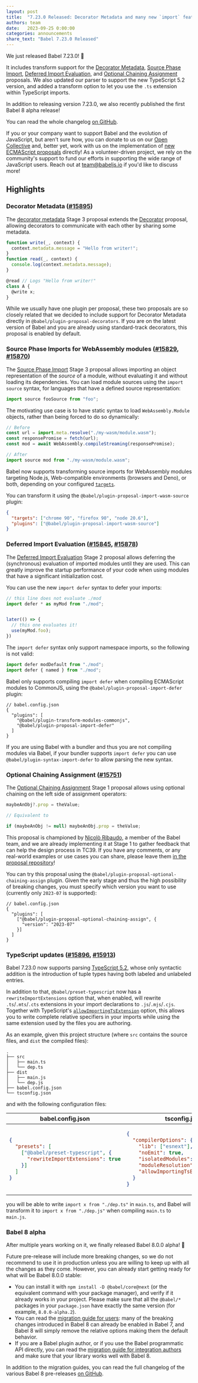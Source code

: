 ```yaml
---
layout: post
title:  "7.23.0 Released: Decorator Metadata and many new `import` features!"
authors: team
date:   2023-09-25 0:00:00
categories: announcements
share_text: "Babel 7.23.0 Released"
---
```


We just released Babel 7.23.0! 🎉

It includes transform support for the [Decorator Metadata](https://github.com/tc39/proposal-decorator-metadata/), [Source Phase Import](https://github.com/tc39/proposal-source-phase-imports), [Deferred Import Evaluation](https://github.com/tc39/proposal-defer-import-eval), and [Optional Chaining Assignment](https://github.com/tc39/proposal-optional-chaining-assignment) proposals. We also updated our parser to support the new TypeScript 5.2 version, and added a transform option to let you use the `.ts` extension within TypeScript imports.

In addition to releasing version 7.23.0, we also recently published the first Babel 8 alpha release!

You can read the whole changelog [on GitHub](https://github.com/babel/babel/releases/tag/v7.23.0).

<!-- truncate -->

If you or your company want to support Babel and the evolution of JavaScript, but aren't sure how, you can donate to us on our [Open Collective](https://github.com/babel/babel?sponsor=1) and, better yet, work with us on the implementation of [new ECMAScript proposals](https://github.com/babel/proposals) directly! As a volunteer-driven project, we rely on the community's support to fund our efforts in supporting the wide range of JavaScript users. Reach out at [team@babeljs.io](mailto:team@babeljs.io) if you'd like to discuss more!

## Highlights

### Decorator Metadata ([#15895](https://github.com/babel/babel/pull/15895))

The [decorator metadata](https://github.com/tc39/proposal-decorator-metadata/) Stage 3 proposal extends the [Decorator](https://github.com/tc39/proposal-decorators/) proposal, allowing decorators to communicate with each other by sharing some metadata.

```javascript
function write(_, context) {
  context.metadata.message = "Hello from writer!";
}
function read(_, context) {
  console.log(context.metadata.message);
}

@read // Logs "Hello from writer!"
class A {
  @write x;
}
```

While we usually have one plugin per proposal, these two proposals are so closely related that we decided to include support for Decorator Metadata directly in `@babel/plugin-proposal-decorators`. If you are on the latest version of Babel and you are already using standard-track decorators, this proposal is enabled by default.

### Source Phase Imports for WebAssembly modules ([#15829](https://github.com/babel/babel/pull/15829), [#15870](https://github.com/babel/babel/pull/15870))

The [Source Phase Import](https://github.com/tc39/proposal-source-phase-imports) Stage 3 proposal allows importing an object representation of the _source_ of a module, without evaluating it and without loading its dependencies. You can load module sources using the `import source` syntax, for languages that have a defined source representation:

```javascript
import source fooSource from "foo";
```

The motivating use case is to have static syntax to load `WebAssembly.Module` objects, rather than being forced to do so dynamically:

```javascript
// Before
const url = import.meta.resolve("./my-wasm/module.wasm");
const responsePromise = fetch(url);
const mod = await WebAssembly.compileStreaming(responsePromise);

// After
import source mod from "./my-wasm/module.wasm";
```

Babel now supports transforming source imports for WebAssembly modules targeting Node.js, Web-compatible environments (browsers and Deno), or both, depending on your configured [`targets`](https://babeljs.io/docs/options#targets).

You can transform it using the `@babel/plugin-proposal-import-wasm-source` plugin:

```json
{
  "targets": ["chrome 90", "firefox 90", "node 20.6"],
  "plugins": ["@babel/plugin-proposal-import-wasm-source"]
}
```

### Deferred Import Evaluation ([#15845](https://github.com/babel/babel/pull/15845), [#15878](https://github.com/babel/babel/pull/15878))

The [Deferred Import Evaluation](https://github.com/tc39/proposal-defer-import-eval/) Stage 2 proposal allows deferring the (synchronous) evaluation of imported modules until they are used. This can greatly improve the startup performance of your code when using modules that have a significant initialization cost.

You can use the new `import defer` syntax to defer your imports:
```javascript
// this line does not evaluate ./mod
import defer * as myMod from "./mod";


later(() => {
  // this one evaluates it!
  use(myMod.foo);
})
```

The `import defer` syntax only support namespace imports, so the following is not valid:
```javascript
import defer modDefault from "./mod";
import defer { named } from "./mod";
```

Babel only supports compiling `import defer` when compiling ECMAScript modules to CommonJS, using the `@babel/plugin-proposal-import-defer` plugin:
```jsonc
// babel.config.json
{
  "plugins": [
    "@babel/plugin-transform-modules-commonjs",
    "@babel/plugin-proposal-import-defer"
  ]
}
```

If you are using Babel with a bundler and thus you are not compiling modules via Babel, if your bundler supports `import defer` you can use `@babel/plugin-syntax-import-defer` to allow parsing the new syntax.

### Optional Chaining Assignment ([#15751](https://github.com/babel/babel/pull/15751))

The [Optional Chaining Assignment](https://github.com/tc39/proposal-optional-chaining-assignment) Stage 1 proposal allows using optional chaining on the left side of assignment operators:

```javascript
maybeAnObj?.prop = theValue;

// Equivalent to

if (maybeAnObj != null) maybeAnObj.prop = theValue;
```

This proposal is championed by [Nicolò Ribaudo](https://nicr.dev/), a member of the Babel team, and we are already implementing it at Stage 1 to gather feedback that can help the design process in TC39. If you have any comments, or any real-world examples or use cases you can share, please leave them [in the proposal repository](https://github.com/tc39/proposal-optional-chaining-assignment/discussions)!

You can try this proposal using the `@babel/plugin-proposal-optional-chaining-assign` plugin. Given the early stage and thus the high possibility of breaking changes, you must specify which version you want to use (currently only `2023-07` is supported):

```jsonc
// babel.config.json
{
  "plugins": [
    ["@babel/plugin-proposal-optional-chaining-assign", {
      "version": "2023-07"
    }]
  ]
}
```

### TypeScript updates ([#15896](https://github.com/babel/babel/pull/15896), [#15913](https://github.com/babel/babel/pull/15913))

Babel 7.23.0 now supports parsing [TypeScript 5.2](https://devblogs.microsoft.com/typescript/announcing-typescript-5-2/), whose only syntactic addition is the introduction of tuple types having both labeled and unlabeled entries.

In addition to that, `@babel/preset-typescript` now has a `rewriteImportExtensions` option that, when enabled, will rewrite `.ts`/`.mts`/`.cts` extensions in your import declarations to `.js`/`.mjs`/`.cjs`. Together with TypeScript's [`allowImportingTsExtension`](https://www.typescriptlang.org/tsconfig#allowImportingTsExtensions) option, this allows you to write complete relative specifiers in your imports while using the same extension used by the files you are authoring.

As an example, given this project structure (where `src` contains the source files, and `dist` the compiled files):
```
.
├── src
│   ├── main.ts
│   └── dep.ts
├── dist
│   ├── main.js
│   └── dep.js
├── babel.config.json
└── tsconfig.json
```

and with the following configuration files:
<table>
<thead>
<tr><th>babel.config.json</th><th>tsconfig.json</th></tr>
</thead>
<tbody>
<tr><td>

```json
{
  "presets": [
    ["@babel/preset-typescript", {
      "rewriteImportExtensions": true
    }]
  ]
}
```

</td><td>

```json
{
  "compilerOptions": {
    "lib": ["esnext"],
    "noEmit": true,
    "isolatedModules": true,
    "moduleResolution": "nodenext",
    "allowImportingTsExtensions": true
  }
}

```

</td></tr>
</tbody>
</table>

you will be able to write `import x from "./dep.ts"` in `main.ts`, and Babel will transform it to `import x from "./dep.js"` when compiling `main.ts` to `main.js`.

### Babel 8 alpha

After multiple years working on it, we finally released Babel 8.0.0 alpha! 🥳

Future pre-release will include more breaking changes, so we do not recommend to use it in production unless you are willing to keep up with all the changes as they come. However, you can already start getting ready for what will be Babel 8.0.0 stable:
- You can install it with `npm install -D @babel/core@next` (or the equivalent command with your package manager), and verify if it already works in your project. Please make sure that all the `@babel/*` packages in your `package.json` have exactly the same version (for example, `8.0.0-alpha.2`).
- You can read the [migration guide for users](https://next.babeljs.io/docs/v8-migration): many of the breaking changes introduced in Babel 8 can already be enabled in Babel 7, and Babel 8 will simply remove the relative options making them the default behavior.
- If you are a Babel plugin author, or if you use the Babel programmatic API directly, you can read the [migration guide for integration authors](https://next.babeljs.io/docs/v8-migration-api) and make sure that your library works well with Babel 8.

In addition to the migration guides, you can read the full changelog of the various Babel 8 pre-releases [on GitHub](https://github.com/babel/babel/blob/main/.github/CHANGELOG-v8.md).
